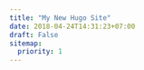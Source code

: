 ```yaml
---
title: "My New Hugo Site"
date: 2018-04-24T14:31:23+07:00
draft: False
sitemap:
  priority: 1
---
```

